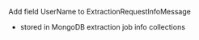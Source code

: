 Add field UserName to ExtractionRequestInfoMessage 
- stored in MongoDB extraction job info collections
